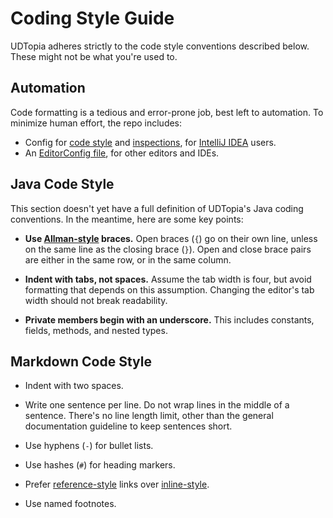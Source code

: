 # Coding Style Guide

UDTopia adheres strictly to the code style conventions described below.
These might not be what you're used to.

## Automation

Code formatting is a tedious and error-prone job, best left to automation.
To minimize human effort, the repo includes:

- Config for [code style][style] and [inspections][inspections], for [IntelliJ IDEA][idea] users.
- An [EditorConfig file][editorconfig], for other editors and IDEs.

[idea]: https://www.jetbrains.com/idea/
[style]: .idea/codeStyles/codeStyleConfig.xml
[inspections]: .idea/inspectionProfiles/Project_Default.xml
[editorconfig]: .editorconfig

## Java Code Style

This section doesn't yet have a full definition of UDTopia's Java coding conventions.
In the meantime, here are some key points:

- **Use [Allman-style][allman] braces.**
  Open braces (`{`) go on their own line, unless on the same line as the closing brace (`}`).
  Open and close brace pairs are either in the same row, or in the same column.

- **Indent with tabs, not spaces.**
  Assume the tab width is four, but avoid formatting that depends on this assumption.
  Changing the editor's tab width should not break readability.

- **Private members begin with an underscore.**
  This includes constants, fields, methods, and nested types.

[allman]: https://en.wikipedia.org/wiki/Indentation_style#Allman_style

## Markdown Code Style

- Indent with two spaces.

- Write one sentence per line.
  Do not wrap lines in the middle of a sentence.
  There's no line length limit, other than the general documentation guideline to keep sentences short.

- Use hyphens (`-`) for bullet lists.

- Use hashes (`#`) for heading markers.

- Prefer [reference-style][links] links over [inline-style](https://daringfireball.net/projects/markdown/syntax#link).

- Use named footnotes.

[links]: https://daringfireball.net/projects/markdown/syntax#link
